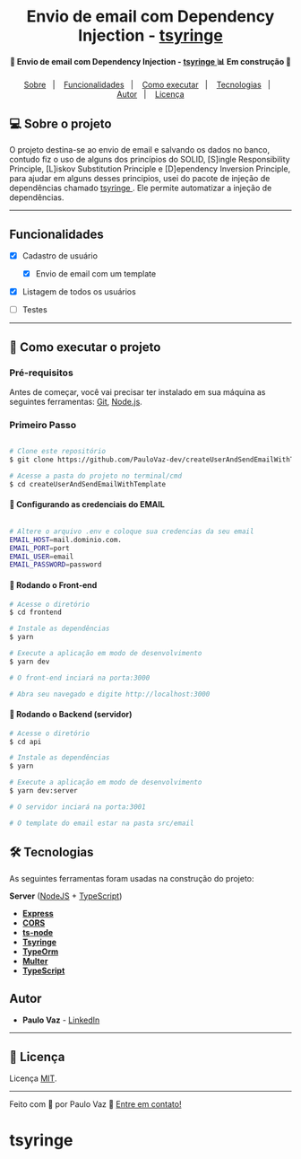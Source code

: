 <h1 align="center">
  Envio de email com Dependency Injection -
    <a href="https://github.com/microsoft/tsyringe">
    tsyringe
  </a>
</h1>

<h4 align="center">
	🚧 Envio de email com Dependency Injection -
    <a href="https://github.com/microsoft/tsyringe">
      tsyringe
    </a>
    📊 Em construção  🚧
</h4>

<p align="center">
 <a href="#-sobre-o-projeto">Sobre</a>&nbsp;&nbsp;&nbsp;|&nbsp;&nbsp;&nbsp;
 <a href="#wrench-funcionalidades">Funcionalidades</a>&nbsp;&nbsp;&nbsp;|&nbsp;&nbsp;&nbsp;
 <a href="#-como-executar-o-projeto">Como executar</a>&nbsp;&nbsp;&nbsp;|&nbsp;&nbsp;&nbsp;
 <a href="#-tecnologias">Tecnologias</a>&nbsp;&nbsp;&nbsp;|&nbsp;&nbsp;&nbsp;
 <a href="#autor">Autor</a>&nbsp;&nbsp;&nbsp;|&nbsp;&nbsp;&nbsp;
 <a href="#memo-licença">Licença</a>
</p>

## 💻 Sobre o projeto


O projeto destina-se ao envio de email e salvando os dados no banco, contudo fiz o uso de alguns dos princípios do SOLID, [S]ingle Responsibility Principle, [L]iskov Substitution Principle e [D]ependency Inversion Principle, para ajudar em alguns desses principios, usei do pacote de injeção de dependências chamado
    <a href="https://github.com/microsoft/tsyringe">
      tsyringe
    </a>
    . Ele permite automatizar a injeção de dependências.

---


## Funcionalidades

- [x] Cadastro de usuário
  - [x] Envio de email com um template
- [x] Listagem de todos os usuários
- [ ] Testes


---

## 🚀 Como executar o projeto

### Pré-requisitos

Antes de começar, você vai precisar ter instalado em sua máquina as seguintes ferramentas:
[Git](https://git-scm.com), [Node.js](https://nodejs.org/en/).

### Primeiro Passo

```bash

# Clone este repositório
$ git clone https://github.com/PauloVaz-dev/createUserAndSendEmailWithTemplate.git

# Acesse a pasta do projeto no terminal/cmd
$ cd createUserAndSendEmailWithTemplate

```

#### 🎲 Configurando as credenciais do EMAIL

```bash

# Altere o arquivo .env e coloque sua credencias da seu email
EMAIL_HOST=mail.dominio.com.
EMAIL_PORT=port
EMAIL_USER=email
EMAIL_PASSWORD=password

```

#### 🎲 Rodando o Front-end

```bash
# Acesse o diretório
$ cd frontend

# Instale as dependências
$ yarn

# Execute a aplicação em modo de desenvolvimento
$ yarn dev

# O front-end inciará na porta:3000

# Abra seu navegado e digite http://localhost:3000

```

#### 🎲 Rodando o Backend (servidor)

```bash
# Acesse o diretório
$ cd api

# Instale as dependências
$ yarn

# Execute a aplicação em modo de desenvolvimento
$ yarn dev:server

# O servidor inciará na porta:3001

# O template do email estar na pasta src/email

```

## 🛠 Tecnologias

As seguintes ferramentas foram usadas na construção do projeto:

**Server**  ([NodeJS](https://nodejs.org/en/)  +  [TypeScript](https://www.typescriptlang.org/))

-   **[Express](https://expressjs.com/)**
-   **[CORS](https://expressjs.com/en/resources/middleware/cors.html)**
-   **[ts-node](https://github.com/TypeStrong/ts-node)**
-   **[Tsyringe](https://github.com/microsoft/tsyringe)**
-   **[TypeOrm](https://github.com/microsoft/tsyringe)**
-   **[Multer](https://github.com/microsoft/tsyringe)**
-   **[TypeScript](https://github.com/microsoft/tsyringe)**




## Autor

* **Paulo Vaz** - [LinkedIn](https://www.linkedin.com/in/paulo-vaz-05296a46/)

---

## :memo: Licença

Licença [MIT](./LICENSE).

---
Feito com :blue_heart: por Paulo Vaz :wave: [Entre em contato!](https://www.linkedin.com/in/paulovaz-dev/)
# tsyringe
